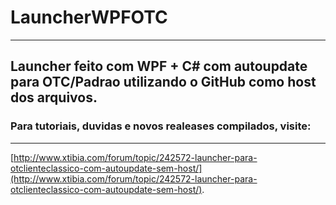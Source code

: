 # LauncherWPFOTC
---------------------------------------------------------------------
Launcher feito com WPF + C# com autoupdate para OTC/Padrao utilizando o GitHub como host dos arquivos.
---------------------------------------------------------------------
### Para tutoriais, duvidas e novos realeases compilados, visite:
---------------------------------------------------------------------
[http://www.xtibia.com/forum/topic/242572-launcher-para-otclienteclassico-com-autoupdate-sem-host/](http://www.xtibia.com/forum/topic/242572-launcher-para-otclienteclassico-com-autoupdate-sem-host/).
